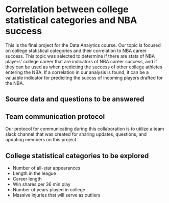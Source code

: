 # Correlation between college statistical categories and NBA success
This is the final project for the Data Analytics course. Our topic is focused on college statistical categories and their correlation to NBA career success. This topic was selected to determine if there are stats of NBA players' college career that are indicators of NBA career success, and if they can be used as when predicting the success of other college athletes entering the NBA. If a correlation in our analysis is found, it can be a valuable indicator for predicitng the succss of incoming players drafted for the NBA. 

## Source data and questions to be answered 


## Team communication protocol
Our protocol for communicating during this collaboration is to utilize a team slack channel that was created for sharing updates, questions, and updating members on this project. 

## College statistical categories to be explored 
* Number of all-star appearances
* Length in the league 
* Career length
* Win shares per 36 min play
* Number of years played in college 
* Massive injuries that will serve as outliers 




